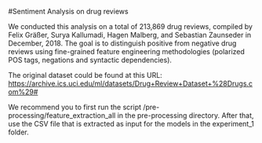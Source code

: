 #Sentiment Analysis on drug reviews

We conducted this analysis on a total of 213,869 drug reviews, compiled by Felix Gräßer, Surya Kallumadi, Hagen Malberg, and Sebastian Zaunseder in December, 2018.
The goal is to distinguish positive from negative drug reviews using fine-grained feature engineering methodologies (polarized POS tags, negations and syntactic dependencies).

The original dataset could be found at this URL:
https://archive.ics.uci.edu/ml/datasets/Drug+Review+Dataset+%28Drugs.com%29#

We recommend you to first run the script /pre-processing/feature_extraction_all in the pre-processing directory. 
After that, use the CSV file that is extracted as input for the models in the experiment_1 folder. 

